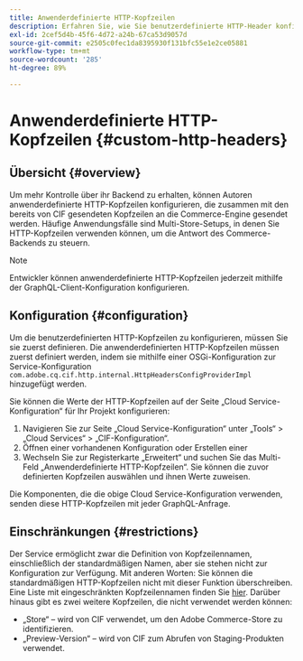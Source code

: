 ```yaml
---
title: Anwenderdefinierte HTTP-Kopfzeilen
description: Erfahren Sie, wie Sie benutzerdefinierte HTTP-Header konfigurieren, die zusammen mit den bereits von CIF gesendeten an die Commerce-Engine gesendet werden.
exl-id: 2cef5d4b-45f6-4d72-a24b-67ca53d9057d
source-git-commit: e2505c0fec1da8395930f131bfc55e1e2ce05881
workflow-type: tm+mt
source-wordcount: '285'
ht-degree: 89%

---
```


# Anwenderdefinierte HTTP-Kopfzeilen {#custom-http-headers}

## Übersicht {#overview}

Um mehr Kontrolle über ihr Backend zu erhalten, können Autoren anwenderdefinierte HTTP-Kopfzeilen konfigurieren, die zusammen mit den bereits von CIF gesendeten Kopfzeilen an die Commerce-Engine gesendet werden. Häufige Anwendungsfälle sind Multi-Store-Setups, in denen Sie HTTP-Kopfzeilen verwenden können, um die Antwort des Commerce-Backends zu steuern.

>[!NOTE]
>
>Entwickler können anwenderdefinierte HTTP-Kopfzeilen jederzeit mithilfe der GraphQL-Client-Konfiguration konfigurieren.
>

## Konfiguration {#configuration}

Um die benutzerdefinierten HTTP-Kopfzeilen zu konfigurieren, müssen Sie sie zuerst definieren. Die anwenderdefinierten HTTP-Kopfzeilen müssen zuerst definiert werden, indem sie mithilfe einer OSGi-Konfiguration zur Service-Konfiguration `com.adobe.cq.cif.http.internal.HttpHeadersConfigProviderImpl` hinzugefügt werden.

Sie können die Werte der HTTP-Kopfzeilen auf der Seite „Cloud Service-Konfiguration“ für Ihr Projekt konfigurieren:

1. Navigieren Sie zur Seite „Cloud Service-Konfiguration“ unter „Tools“ > „Cloud Services“ > „CIF-Konfiguration“.
1. Öffnen einer vorhandenen Konfiguration oder Erstellen einer
1. Wechseln Sie zur Registerkarte „Erweitert“ und suchen Sie das Multi-Feld „Anwenderdefinierte HTTP-Kopfzeilen“. Sie können die zuvor definierten Kopfzeilen auswählen und ihnen Werte zuweisen.

Die Komponenten, die die obige Cloud Service-Konfiguration verwenden, senden diese HTTP-Kopfzeilen mit jeder GraphQL-Anfrage.

## Einschränkungen {#restrictions}

Der Service ermöglicht zwar die Definition von Kopfzeilennamen, einschließlich der standardmäßigen Namen, aber sie stehen nicht zur Konfiguration zur Verfügung. Mit anderen Worten: Sie können die standardmäßigen HTTP-Kopfzeilen nicht mit dieser Funktion überschreiben. Eine Liste mit eingeschränkten Kopfzeilennamen finden Sie [hier](https://developer.mozilla.org/de-DE/docs/Web/HTTP/Headers). Darüber hinaus gibt es zwei weitere Kopfzeilen, die nicht verwendet werden können:

* „Store“ – wird von CIF verwendet, um den Adobe Commerce-Store zu identifizieren.
* „Preview-Version“ – wird von CIF zum Abrufen von Staging-Produkten verwendet.
